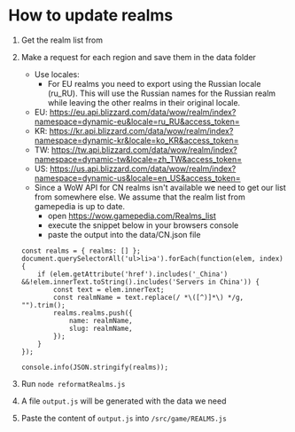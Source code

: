 # How to update realms

1. Get the realm list from 
2. Make a request for each region and save them in the data folder
   - Use locales:
     - For EU realms you need to export using the Russian locale (ru_RU). This will use the Russian names for the Russian realm while leaving the other realms in their original locale.
    - EU: https://eu.api.blizzard.com/data/wow/realm/index?namespace=dynamic-eu&locale=ru_RU&access_token=
    - KR: https://kr.api.blizzard.com/data/wow/realm/index?namespace=dynamic-kr&locale=ko_KR&access_token=
    - TW: https://tw.api.blizzard.com/data/wow/realm/index?namespace=dynamic-tw&locale=zh_TW&access_token=
    - US: https://us.api.blizzard.com/data/wow/realm/index?namespace=dynamic-us&locale=en_US&access_token=
   - Since a WoW API for CN realms isn't available we need to get our list from somewhere else. We assume that the realm list from gamepedia is up to date.
        - open https://wow.gamepedia.com/Realms_list 
        - execute the snippet below in your browsers console 
        - paste the output into the data/CN.json file 
    ```
    const realms = { realms: [] };
    document.querySelectorAll('ul>li>a').forEach(function(elem, index) {
        if (elem.getAttribute('href').includes('_China') &&!elem.innerText.toString().includes('Servers in China')) {
            const text = elem.innerText;
            const realmName = text.replace(/ *\([^)]*\) */g, "").trim();
            realms.realms.push({
                name: realmName,
                slug: realmName,
            });
        }
    });

    console.info(JSON.stringify(realms));
    ```
   
3. Run `node reformatRealms.js`
4. A file `output.js` will be generated with the data we need
5. Paste the content of `output.js` into `/src/game/REALMS.js`
